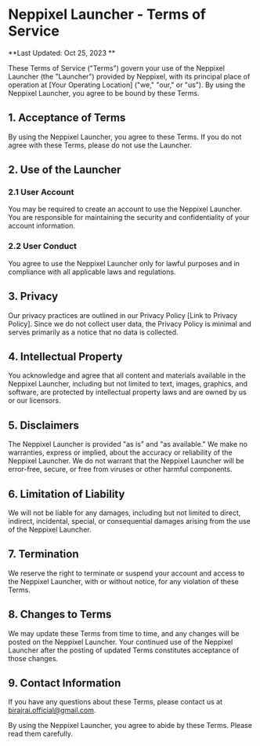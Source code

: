 # Neppixel Launcher - Terms of Service

**Last Updated: Oct 25, 2023 **

These Terms of Service ("Terms") govern your use of the Neppixel Launcher (the "Launcher") provided by Neppixel, with its principal place of operation at [Your Operating Location] ("we," "our," or "us"). By using the Neppixel Launcher, you agree to be bound by these Terms.

## 1. Acceptance of Terms

By using the Neppixel Launcher, you agree to these Terms. If you do not agree with these Terms, please do not use the Launcher.

## 2. Use of the Launcher

### 2.1 User Account
You may be required to create an account to use the Neppixel Launcher. You are responsible for maintaining the security and confidentiality of your account information.

### 2.2 User Conduct
You agree to use the Neppixel Launcher only for lawful purposes and in compliance with all applicable laws and regulations.

## 3. Privacy

Our privacy practices are outlined in our Privacy Policy [Link to Privacy Policy]. Since we do not collect user data, the Privacy Policy is minimal and serves primarily as a notice that no data is collected.

## 4. Intellectual Property

You acknowledge and agree that all content and materials available in the Neppixel Launcher, including but not limited to text, images, graphics, and software, are protected by intellectual property laws and are owned by us or our licensors.

## 5. Disclaimers

The Neppixel Launcher is provided "as is" and "as available." We make no warranties, express or implied, about the accuracy or reliability of the Neppixel Launcher. We do not warrant that the Neppixel Launcher will be error-free, secure, or free from viruses or other harmful components.

## 6. Limitation of Liability

We will not be liable for any damages, including but not limited to direct, indirect, incidental, special, or consequential damages arising from the use of the Neppixel Launcher.

## 7. Termination

We reserve the right to terminate or suspend your account and access to the Neppixel Launcher, with or without notice, for any violation of these Terms.

## 8. Changes to Terms

We may update these Terms from time to time, and any changes will be posted on the Neppixel Launcher. Your continued use of the Neppixel Launcher after the posting of updated Terms constitutes acceptance of those changes.

## 9. Contact Information

If you have any questions about these Terms, please contact us at birajrai.official@gmail.com.

By using the Neppixel Launcher, you agree to abide by these Terms. Please read them carefully.
